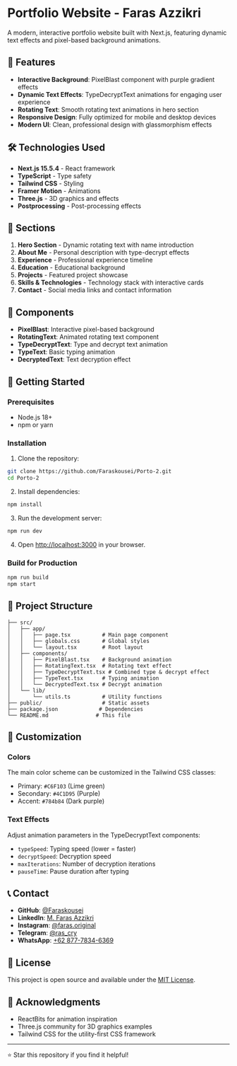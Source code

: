 # Portfolio Website - Faras Azzikri

A modern, interactive portfolio website built with Next.js, featuring dynamic text effects and pixel-based background animations.

## 🚀 Features

- **Interactive Background**: PixelBlast component with purple gradient effects
- **Dynamic Text Effects**: TypeDecryptText animations for engaging user experience
- **Rotating Text**: Smooth rotating text animations in hero section
- **Responsive Design**: Fully optimized for mobile and desktop devices
- **Modern UI**: Clean, professional design with glassmorphism effects

## 🛠️ Technologies Used

- **Next.js 15.5.4** - React framework
- **TypeScript** - Type safety
- **Tailwind CSS** - Styling
- **Framer Motion** - Animations
- **Three.js** - 3D graphics and effects
- **Postprocessing** - Post-processing effects

## 📱 Sections

1. **Hero Section** - Dynamic rotating text with name introduction
2. **About Me** - Personal description with type-decrypt effects
3. **Experience** - Professional experience timeline
4. **Education** - Educational background
5. **Projects** - Featured project showcase
6. **Skills & Technologies** - Technology stack with interactive cards
7. **Contact** - Social media links and contact information

## 🎨 Components

- **PixelBlast**: Interactive pixel-based background
- **RotatingText**: Animated rotating text component
- **TypeDecryptText**: Type and decrypt text animation
- **TypeText**: Basic typing animation
- **DecryptedText**: Text decryption effect

## 🚀 Getting Started

### Prerequisites

- Node.js 18+ 
- npm or yarn

### Installation

1. Clone the repository:
```bash
git clone https://github.com/Faraskousei/Porto-2.git
cd Porto-2
```

2. Install dependencies:
```bash
npm install
```

3. Run the development server:
```bash
npm run dev
```

4. Open [http://localhost:3000](http://localhost:3000) in your browser.

### Build for Production

```bash
npm run build
npm start
```

## 📄 Project Structure

```
├── src/
│   ├── app/
│   │   ├── page.tsx          # Main page component
│   │   ├── globals.css       # Global styles
│   │   └── layout.tsx        # Root layout
│   ├── components/
│   │   ├── PixelBlast.tsx    # Background animation
│   │   ├── RotatingText.tsx  # Rotating text effect
│   │   ├── TypeDecryptText.tsx # Combined type & decrypt effect
│   │   ├── TypeText.tsx      # Typing animation
│   │   └── DecryptedText.tsx # Decrypt animation
│   └── lib/
│       └── utils.ts          # Utility functions
├── public/                   # Static assets
├── package.json             # Dependencies
└── README.md               # This file
```

## 🎯 Customization

### Colors
The main color scheme can be customized in the Tailwind CSS classes:
- Primary: `#C6F103` (Lime green)
- Secondary: `#4C1D95` (Purple)
- Accent: `#784b84` (Dark purple)

### Text Effects
Adjust animation parameters in the TypeDecryptText components:
- `typeSpeed`: Typing speed (lower = faster)
- `decryptSpeed`: Decryption speed
- `maxIterations`: Number of decryption iterations
- `pauseTime`: Pause duration after typing

## 📞 Contact

- **GitHub**: [@Faraskousei](https://github.com/Faraskousei)
- **LinkedIn**: [M. Faras Azzikri](https://www.linkedin.com/in/m-faras-azzikri-b1a954347/)
- **Instagram**: [@faras.original](https://instagram.com/faras.original)
- **Telegram**: [@ras_cry](https://t.me/ras_cry)
- **WhatsApp**: [+62 877-7834-6369](https://wa.me/87778346369)

## 📝 License

This project is open source and available under the [MIT License](LICENSE).

## 🙏 Acknowledgments

- ReactBits for animation inspiration
- Three.js community for 3D graphics examples
- Tailwind CSS for the utility-first CSS framework

---

⭐ Star this repository if you find it helpful!